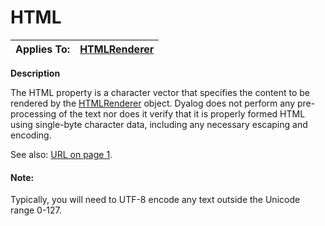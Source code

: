 




<h1 class="heading"><span class="name">HTML</span></h1>

| Applies To: | [HTMLRenderer](./htmlrenderer.md) |
| --- | ---  |


**Description**


The HTML property is a character vector that specifies the content to be rendered by the [HTMLRenderer](./htmlrenderer.md) object. Dyalog does not perform any pre-processing of the text nor does it verify that it is properly formed HTML using single-byte  character data, including any necessary escaping and encoding.


See also: [URL on page 1](URL.htm#URL_Property).

#### Note:


Typically, you will need to UTF-8 encode any text outside the Unicode range 0-127.



